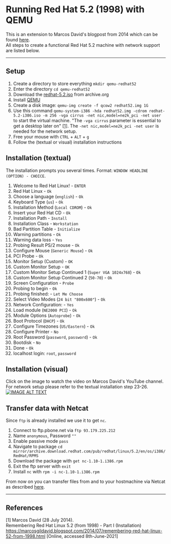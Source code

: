 # Running Red Hat 5.2 (1998) with QEMU

This is an extension to Marcos David's blogpost from 2014 which can be found [here](https://marcosgildavid.blogspot.com/2014/07/remembering-red-hat-linux-52-from-1998.html).  
All steps to create a functional Red Hat 5.2 machine with network support are listed below.

---

## Setup
1. Create a directory to store everything `mkdir qemu-redhat52`
2. Enter the directory `cd qemu-redhat52`
3. Download the [redhat-5.2.iso](https://archive.org/download/redhat-5.2_release/redhat-5.2-i386.iso) from archive.org
4. Install [QEMU](https://www.qemu.org/download/)
5. Create a disk image: `qemu-img create -f qcow2 redhat52.img 1G`
6. Use this command `qemu-system-i386 -hda redhat52.img -cdrom redhat-5.2-i386.iso -m 256 -vga cirrus -net nic,model=ne2k_pci -net user` to start the virtual machine. "The `-vga cirrus` parameter is essential to get a desktop later on" [[1]](#1). The `-net nic,model=ne2k_pci -net user` is needed for the network setup.
7. Free your mouse with `CTRL` + `ALT` + `g`
8. Follow the (textual or visual) installation instructions

## Installation (textual)
The installation prompts you several times. Format: `WINDOW HEADLINE (OPTION) - CHOICE`.
1. Welcome to Red Hat Linux! - `ENTER`
2. Red Hat Linux - `Ok`
3. Choose a language (`english`) - `Ok`
4. Keyboard Type (`us`) - `Ok`
5. Installation Method (`Local CDROM`) - `Ok`
6. Insert your Red Hat CD - `Ok`
7. Installation Path - `Install`
8. Installation Class - `Workstation`
9. Bad Partition Table - `Initialize`
10. Warning partitions - `Ok`
11. Warning data loss - `Yes`
12. Probing Result PS/2 mouse - `Ok`
13. Configure Mouse (`Generic Mouse`) - `Ok`
14. PCI Probe - `Ok`
15. Monitor Setup (Custom) - `OK`
16. Custom Monitor Setup - `OK`
17. Custom Monitor Setup Continued 1 (`Super VGA 1024x768`) - `Ok`
18. Custom Monitor Setup Continued 2 (`50-70`) - `Ok`
19. Screen Configuration - `Probe`
20. Probing to begin - `Ok`
21. Probing finished: - `Let Me Choose`
22. Select Video Modes (`24 bit "800x600"`) - `Ok`
23. Network Configuration: - `Yes`
24. Load module (`NE2000 PCI`) - `Ok`
25. Module Options (`Autoprobe`) - `Ok`
26. Boot Protocol (`DHCP`) - `Ok`
27. Configure Timezones (`US/Eastern`) - `Ok`
28. Configure Printer - `No`
29. Root Password (`password`, `password`) - `Ok`
30. Bootdisk - `No`
31. Done - `Ok`
32. localhost login: `root`, `password`

## Installation (visual)
Click on the image to watch the video on Marcos David's YouTube channel. For network setup please refer to the textual installation step 23-26.
[![IMAGE ALT TEXT](https://img.youtube.com/vi/exLceN2YsXw/maxresdefault.jpg)](http://www.youtube.com/watch?v=exLceN2YsXw "Red Hat 5.2 (1998) Installation")

## Transfer data with Netcat
Since `ftp` is already installed we use it to get `nc`.
1. Connect to ftp.pbone.net via `ftp 93.179.225.212`
2. Name `anonymous`, Password `""`
3. Enable passive mode `pass`
4. Navigate to package `cd mirror/archive.download.redhat.com/pub/redhat/linux/5.2/en/os/i386/RedHat/RPMS`
5. Download the package with `get nc-1.10-1.i386.rpm`
6. Exit the ftp server with `exit`
7. Install `nc` with `rpm -i nc-1.10-1.i386.rpm`

From now on you can transfer files from and to your hostmachine via Netcat as described [here](https://nakkaya.com/2009/04/15/using-netcat-for-file-transfers/).

---

## References
<a id="1">[1]</a>
Marcos David (28 July 2014).  
Remembering Red Hat Linux 5.2 (from 1998) - Part I (Installation)  
https://marcosgildavid.blogspot.com/2014/07/remembering-red-hat-linux-52-from-1998.html [Online, accessed 8th-June-2021]


